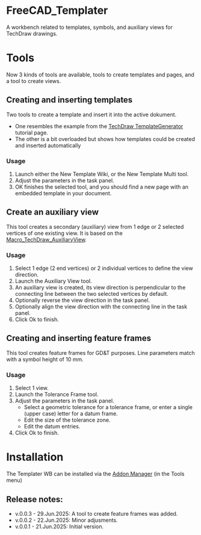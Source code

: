 # FreeCAD_Templater
A workbench related to templates, symbols, and auxiliary views for TechDraw drawings.
# Tools
Now 3 kinds of tools are available, tools to create templates and pages, and a tool to create views.
## Creating and inserting templates
Two tools to create a template and insert it into the active dokument.
* One resembles the example from the [TechDraw TemplateGenerator](https://wiki.freecad.org/TechDraw_TemplateGenerator) tutorial page.
* The other is a bit overloaded but shows how templates could be created and inserted automatically 
### Usage
1. Launch either the New Template Wiki, or the New Template Multi tool.
2. Adjust the parameters in the task panel.
3. OK finishes the selected tool, and you should find a new page with an embedded template in your document.
## Create an auxiliary view
This tool creates a secondary (auxiliary) view from 1 edge or 2 selected vertices of one existing view. It is based on the [Macro_TechDraw_AuxiliaryView](https://wiki.freecad.org/Macro_TechDraw_AuxiliaryView).
### Usage
1. Select 1 edge (2 end vertices) or 2 individual vertices to define the view direction.
2. Launch the Auxiliary View tool.
3. An auxiliary view is created, its view direction is perpendicular to the connecting line between the two selected vertices by default.
4. Optionally reverse the view direction in the task panel.
5. Optionally align the view direction with the connecting line in the task panel.
6. Click Ok to finish.
## Creating and inserting feature frames
This tool creates feature frames for GD&T purposes.
Line parameters match with a symbol height of 10 mm.
### Usage
1. Select 1 view.
2. Launch the Tolerance Frame tool.
3. Adjust the parameters in the task panel.
   * Select a geometric tolerance for a tolerance frame, or enter a single (upper case) letter for a datum frame.
   * Edit the size of the tolerance zone.
   * Edit the datum entries.
4. Click Ok to finish.


# Installation
The Templater WB can be installed via the [Addon Manager](https://github.com/FreeCAD/FreeCAD-addons) (in the Tools menu)

## Release notes:

* v.0.0.3 - 29.Jun.2025: A tool to create feature frames was added.
* v.0.0.2 - 22.Jun.2025: Minor adjusments.
* v.0.0.1 - 21.Jun.2025: Initial version.

